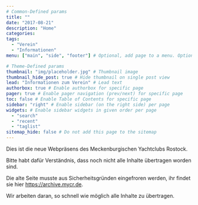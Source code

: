 ```yaml
---
# Common-Defined params
title: ""
date: "2017-08-21"
description: "Home"
categories:
tags:
  - "Verein"
  - "Informationen"
menu: ["main", "side", "footer"] # Optional, add page to a menu. Options: main, side, footer

# Theme-Defined params
thumbnail: "img/placeholder.jpg" # Thumbnail image
thumbnail_hide_post: true # Hide thumbnail on single post view
lead: "Informationen zum Verein" # Lead text
authorbox: true # Enable authorbox for specific page
pager: true # Enable pager navigation (prev/next) for specific page
toc: false # Enable Table of Contents for specific page
sidebar: "right" # Enable sidebar (on the right side) per page
widgets: # Enable sidebar widgets in given order per page
  - "search"
  - "recent"
  - "taglist"
sitemap_hide: false # Do not add this page to the sitemap
---
```




Dies ist die neue Webpräsens des Meckenburgischen Yachtclubs Rostock.

Bitte habt dafür Verständnis, dass noch nicht alle Inhalte übertragen worden sind.

Die alte Seite musste aus Sicherheitsgründen eingefroren werden, ihr findet sie hier https://archive.mycr.de.

Wir arbeiten daran, so schnell wie möglich alle Inhalte zu übertragen.